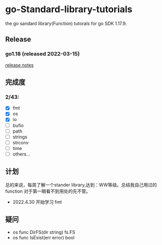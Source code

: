 # go-Standard-library-tutorials
the go sandard library(Function) tutorals for go SDK 1.17.9.

## Release
### go1.18 (released 2022-03-15)

[release notes](https://go.dev/doc/devel/release)

## 完成度
### 2/43:
- [x] fmt
- [x] os
- [x] io
- [ ] bufio
- [ ] path
- [ ] strings
- [ ] strconv
- [ ] time
- [ ] others...

## 计划
总的来说，每周了解一个stander library,达到：WW等级。总结我自己用过的 function 对于第一眼看不到用处的先不管。 

* 2022.4.30 开始学习 fmt

## 疑问
* os func DirFS(dir string) fs.FS
* os func IsExist(err error) bool